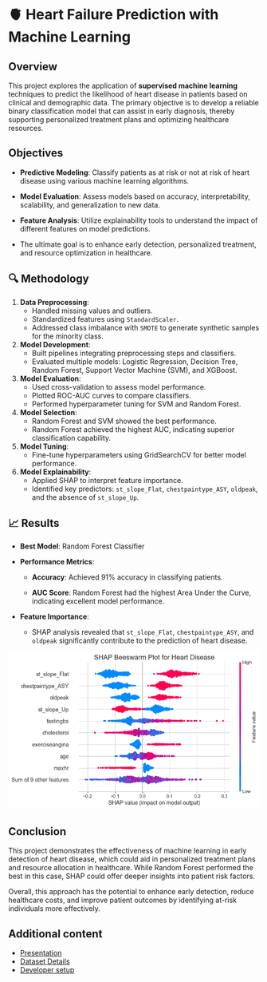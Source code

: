 # 🫀 Heart Failure Prediction with Machine Learning

## Overview
This project explores the application of **supervised machine learning** techniques to predict the likelihood of heart disease in patients based on clinical and demographic data. The primary objective is to develop a reliable binary classification model that can assist in early diagnosis, thereby supporting personalized treatment plans and optimizing healthcare resources.

## Objectives

- **Predictive Modeling**: Classify patients as at risk or not at risk of heart disease using various machine learning algorithms.

- **Model Evaluation**: Assess models based on accuracy, interpretability, scalability, and generalization to new data.

- **Feature Analysis**: Utilize explainability tools to understand the impact of different features on model predictions.

- The ultimate goal is to enhance early detection, personalized treatment, and resource optimization in healthcare.

## 🔍 Methodology
1. **Data Preprocessing**:
   - Handled missing values and outliers.
   - Standardized features using `StandardScaler`.
   - Addressed class imbalance with `SMOTE` to generate synthetic samples for the minority class.
2. **Model Development**:
   - Built pipelines integrating preprocessing steps and classifiers.
   - Evaluated multiple models: Logistic Regression, Decision Tree, Random Forest, Support Vector Machine (SVM), and XGBoost.
3. **Model Evaluation**:
   - Used cross-validation to assess model performance.
   - Plotted ROC-AUC curves to compare classifiers.
   - Performed hyperparameter tuning for SVM and Random Forest.
4. **Model Selection**:
   - Random Forest and SVM showed the best performance.
   - Random Forest achieved the highest AUC, indicating superior classification capability.
5. **Model Tuning**:
   - Fine-tune hyperparameters using GridSearchCV for better model performance.
6. **Model Explainability**:
   - Applied SHAP to interpret feature importance.
   - Identified key predictors: `st_slope_Flat`, `chestpaintype_ASY`, `oldpeak`, and the absence of `st_slope_Up`.

## 📈 Results

- **Best Model**: Random Forest Classifier

- **Performance Metrics**:

   - **Accuracy**: Achieved 91% accuracy in classifying patients.

   - **AUC Score**: Random Forest had the highest Area Under the Curve, indicating excellent model performance.

- **Feature Importance**:

   - SHAP analysis revealed that `st_slope_Flat`, `chestpaintype_ASY`, and `oldpeak` significantly contribute to the prediction of heart disease.

<p align="center">
  <img src="./docs/images/SHAP-beeswarm.png" alt="SHAP Beeswarm Plot for Heart Disease" width="600"/>
</p>

## Conclusion

This project demonstrates the effectiveness of machine learning in early detection of heart disease, which could aid in personalized treatment plans and resource allocation in healthcare. While Random Forest performed the best in this case, SHAP could offer deeper insights into patient risk factors.

Overall, this approach has the potential to enhance early detection, reduce healthcare costs, and improve patient outcomes by identifying at-risk individuals more effectively. 

## Additional content
- [Presentation](https://docs.google.com/presentation/d/11iYIil5NDXSlMP2Q6uov4dAgefgMNFpu184u43WceIE/edit?usp=sharing)
- [Dataset Details](./datasets/dataset.md)
- [Developer setup](./docs/setup.md)
